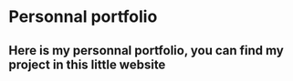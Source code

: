 # Personnal portfolio

## Here is my personnal portfolio, you can find my project in this little website
